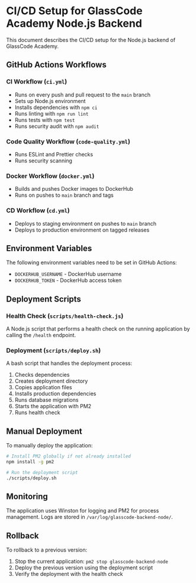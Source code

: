 # CI/CD Setup for GlassCode Academy Node.js Backend

This document describes the CI/CD setup for the Node.js backend of GlassCode Academy.

## GitHub Actions Workflows

### CI Workflow (`ci.yml`)
- Runs on every push and pull request to the `main` branch
- Sets up Node.js environment
- Installs dependencies with `npm ci`
- Runs linting with `npm run lint`
- Runs tests with `npm test`
- Runs security audit with `npm audit`

### Code Quality Workflow (`code-quality.yml`)
- Runs ESLint and Prettier checks
- Runs security scanning

### Docker Workflow (`docker.yml`)
- Builds and pushes Docker images to DockerHub
- Runs on pushes to `main` branch and tags

### CD Workflow (`cd.yml`)
- Deploys to staging environment on pushes to `main` branch
- Deploys to production environment on tagged releases

## Environment Variables

The following environment variables need to be set in GitHub Actions:

- `DOCKERHUB_USERNAME` - DockerHub username
- `DOCKERHUB_TOKEN` - DockerHub access token

## Deployment Scripts

### Health Check (`scripts/health-check.js`)
A Node.js script that performs a health check on the running application by calling the `/health` endpoint.

### Deployment (`scripts/deploy.sh`)
A bash script that handles the deployment process:
1. Checks dependencies
2. Creates deployment directory
3. Copies application files
4. Installs production dependencies
5. Runs database migrations
6. Starts the application with PM2
7. Runs health check

## Manual Deployment

To manually deploy the application:

```bash
# Install PM2 globally if not already installed
npm install -g pm2

# Run the deployment script
./scripts/deploy.sh
```

## Monitoring

The application uses Winston for logging and PM2 for process management. Logs are stored in `/var/log/glasscode-backend-node/`.

## Rollback

To rollback to a previous version:
1. Stop the current application: `pm2 stop glasscode-backend-node`
2. Deploy the previous version using the deployment script
3. Verify the deployment with the health check